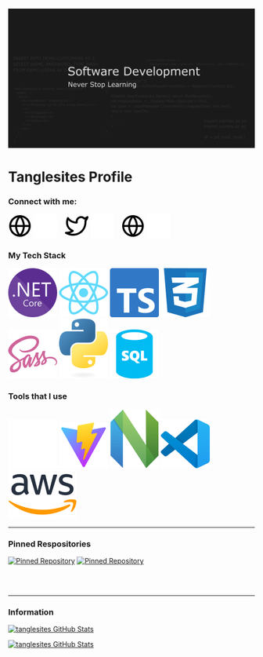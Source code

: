 ![Banner](./YouTubeBanner1.png)

# Tanglesites Profile

### Connect with me:

[![website](./icons/globe-light.svg)](https://github.com/tanglesites-git#gh-light-mode-only)
[![website](./icons/globe-dark.svg)](https://github.com/tanglesites-git#gh-dark-mode-only)
&nbsp;&nbsp;
[![website](./icons/twitter-light.svg)](https://twitter.com/tanglesite#gh-light-mode-only)
[![website](./icons/twitter-dark.svg)](https://twitter.com/tanglesite#gh-dark-mode-only)
&nbsp;&nbsp;
[![website](./icons/globe-light.svg)](https://www.linkedin.com/in/joseph-burton-96361b24a/#gh-light-mode-only)
[![website](./icons/linkedin-dark.svg)](https://www.linkedin.com/in/joseph-burton-96361b24a/#gh-dark-mode-only)

### My Tech Stack

![dotnet core icon](./icons/NET_Core_Logo.svg)
![dotnet core icon](./icons/react-2.svg)
![dotnet core icon](./icons/typescript-design-assets/ts-logo-128.svg)
![dotnet core icon](./icons/CSS3_logo_and_wordmark.svg)
![dotnet core icon](./icons/sass-1.svg)
![dotnet core icon](./icons/python-powered-w.svg)
![dotnet core icon](./icons/sql-database-generic-svgrepo-com.svg)

### Tools that I use

![dotnet core icon](./icons/github-mark-c791e9551fe4/github-mark/github-mark-white.svg)
![dotnet core icon](./icons/Vitejs-logo.svg)
![dotnet core icon](./icons/Neovim-mark.svg)
![dotnet core icon](./icons/visual-studio-code-icons/visual-studio-code-icons/vscode.svg)
![dotnet core icon](./icons/Amazon_Web_Services_Logo.svg)

---

### Pinned Respositories

[![Pinned Repository](https://github-readme-stats-rho-cyan-24.vercel.app/api/pin/?username=tanglesites-git&repo=DestinyViewer&theme=dark)](https://github.com/anuraghazra/github-readme-stats)
[![Pinned Repository](https://github-readme-stats-rho-cyan-24.vercel.app/api/pin/?username=tanglesites-git&repo=BudgetApp&theme=dark)](https://github.com/anuraghazra/github-readme-stats)

<br />
<br />

---

### Information

[![tanglesites GitHub Stats](https://github-readme-stats-rho-cyan-24.vercel.app/api?username=tanglesites-git&show_icons=true&hide_border=false&title_color=ff652f&rank_icon=github&custom_title=Tanglesites%20Stats&show=reviews,prs_merged,prs_merged_percentage&hide=stars&include_all_commits=true&icon_color=FFE400&bg_color=09131B&text_color=ffffff&border_color=0c1a25)](https://github.com/anuraghazra/github-readme-stats)

[![tanglesites GitHub Stats](https://github-readme-stats-rho-cyan-24.vercel.app/api/top-langs/?username=tanglesites-git&custom_title=Favorite%20Languages&theme=radical&hide_border=true)](https://github.com/anuraghazra/github-readme-stats)
